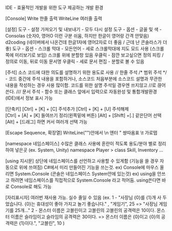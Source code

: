 IDE - 효율적인 개발을 위한 도구 제공하는 개발 환경

[Console]
Write 한줄 출력
WriteLine 여러줄 출력

[설정]
도구 - 설정 가져오기 및 내보내기 - 모두 다시 설정
도구 - 옵션 - 글꼴 및 색 - Consolas (숫자0, 영어O 이런 구분 쉬움, 하지만 한글이 영어랑 간격 안맞음) d2coding (네이버에서 나온건데 한글1자에 영어2자로 더 좋음 / 근데 난 콘솔라스가 더 좋)
도구 - 옵션 - 스크롤 막대 - 모든언어 - 세로 스크롤막대에 지도 모드 사용 (스크롤쪽에 미리보기로 보임)
스크롤 위에 분할창 있음
우클릭 - 잠깐 보고싶으면 정의 피킹 / 정의로 이동, 뒤로 이동
문서명 우클릭 - 세로 문서 편집 - 분할로 볼 수 있음

[주석]
소스 코드에 대한 의도를 설명하기 위한 용도로 사용
// 한줄 주석
/* 범위 주석 */ - 코드 중간에 주석 내용을 포함하거나, 소스코드 처음부분에 소스코드 설명과 무관한 내용을 작성하는 경우 사용 많이함. 코드를 위한 설명 주석일 경우엔 쓰지않고 //로 끊어 쓴다. 
/// 문서 주석 - 함수 또는 클래스 앞에서 입력으로 자동완성 및 통합개발환경(IDE)에서 정보 표시 가능 

[단축키]
[Ctrl] + [K] + [C] 주석추가
[Ctrl] + [K] + [U] 주석해제  
[Ctrl] + [A] + [K] 들여쓰기 정리(왼쪽밑에 버튼)
[Alt] + [Shift] +[.] 같은단어 선택
[Alt] + [드래그] 하면 커서 여러개 선택 가능

[Escape Sequence, 확장열]
WriteLine("")안에서 
\n 엔터
\" 쌍따옴표
\t 가로탭

[namespace 네임스페이스]
수많은 클래스 사용에 혼란이 적도록 용도/분야 별로 정리하여 넣은곳 (ex. System, Unity)
namespace Player > class Skill, Inventory ...

[using 지시문] 
상단에 네임스페이스를 선언하고 사용할 수 있게함 (기능을 쓸 경우 자동으로 위에 쓰여짐)
C#에서 미리 만들어진 기능을 쓰는것.
ex) Console에 마우스 올리면 System.Console (콘솔은 네임스페이스 System안에 있는것)
ex) using을 안쓰고 하려면 네임스페이스를 직접적으로 System.Console 라고 적어둠. using쓴다면 바로 Console로 해도 가능

[자리표시자]
여러번 재사용 가능. 실수 줄일 수 있음
(ex. 
1 - "사장님 {0}를 {1}개 사 두었습니다. {0}는 휴대성이 좋아 가지고 놀기 좋습니다." , "게임기", 25 => "사장님 게임기를 25개..."
2 - 
몬스터 이름은 고블린이고 고블린의 고블린의 공격력은 10이다.
몬스터 이름은 슬라임이고 슬라임의 공격력은 30이다. =>
몬스터 이름은 {0}이고 {0}의 공격력은 {1}이다.", "고블린", 10
)


